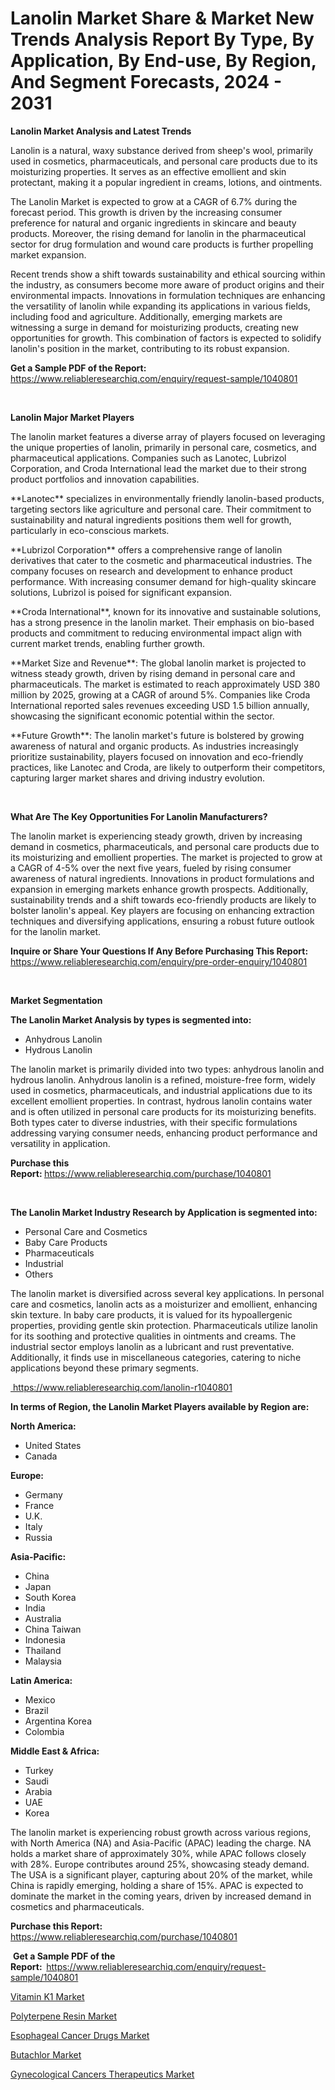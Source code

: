 <p><h1>Lanolin Market Share & Market New Trends Analysis Report By Type, By Application, By End-use, By Region, And Segment Forecasts, 2024 - 2031</h1></p><p><strong>Lanolin Market Analysis and Latest Trends</strong></p>
<p><p>Lanolin is a natural, waxy substance derived from sheep's wool, primarily used in cosmetics, pharmaceuticals, and personal care products due to its moisturizing properties. It serves as an effective emollient and skin protectant, making it a popular ingredient in creams, lotions, and ointments.</p><p>The Lanolin Market is expected to grow at a CAGR of 6.7% during the forecast period. This growth is driven by the increasing consumer preference for natural and organic ingredients in skincare and beauty products. Moreover, the rising demand for lanolin in the pharmaceutical sector for drug formulation and wound care products is further propelling market expansion. </p><p>Recent trends show a shift towards sustainability and ethical sourcing within the industry, as consumers become more aware of product origins and their environmental impacts. Innovations in formulation techniques are enhancing the versatility of lanolin while expanding its applications in various fields, including food and agriculture. Additionally, emerging markets are witnessing a surge in demand for moisturizing products, creating new opportunities for growth. This combination of factors is expected to solidify lanolin's position in the market, contributing to its robust expansion.</p></p>
<p><strong>Get a Sample PDF of the Report:&nbsp;</strong> <a href="https://www.reliableresearchiq.com/enquiry/request-sample/1040801?utm_campaign=100&utm_medium=2&utm_source=Github&utm_content=ia&utm_term=15112024&utm_id=lanolin">https://www.reliableresearchiq.com/enquiry/request-sample/1040801</a></p>
<p>&nbsp;</p>
<p><strong>Lanolin Major Market Players</strong></p>
<p><p>The lanolin market features a diverse array of players focused on leveraging the unique properties of lanolin, primarily in personal care, cosmetics, and pharmaceutical applications. Companies such as Lanotec, Lubrizol Corporation, and Croda International lead the market due to their strong product portfolios and innovation capabilities.</p><p>**Lanotec** specializes in environmentally friendly lanolin-based products, targeting sectors like agriculture and personal care. Their commitment to sustainability and natural ingredients positions them well for growth, particularly in eco-conscious markets. </p><p>**Lubrizol Corporation** offers a comprehensive range of lanolin derivatives that cater to the cosmetic and pharmaceutical industries. The company focuses on research and development to enhance product performance. With increasing consumer demand for high-quality skincare solutions, Lubrizol is poised for significant expansion.</p><p>**Croda International**, known for its innovative and sustainable solutions, has a strong presence in the lanolin market. Their emphasis on bio-based products and commitment to reducing environmental impact align with current market trends, enabling further growth.</p><p>**Market Size and Revenue**: The global lanolin market is projected to witness steady growth, driven by rising demand in personal care and pharmaceuticals. The market is estimated to reach approximately USD 380 million by 2025, growing at a CAGR of around 5%. Companies like Croda International reported sales revenues exceeding USD 1.5 billion annually, showcasing the significant economic potential within the sector.</p><p>**Future Growth**: The lanolin market's future is bolstered by growing awareness of natural and organic products. As industries increasingly prioritize sustainability, players focused on innovation and eco-friendly practices, like Lanotec and Croda, are likely to outperform their competitors, capturing larger market shares and driving industry evolution.</p></p>
<p>&nbsp;</p>
<p><strong>What Are The Key Opportunities For Lanolin Manufacturers?</strong></p>
<p><p>The lanolin market is experiencing steady growth, driven by increasing demand in cosmetics, pharmaceuticals, and personal care products due to its moisturizing and emollient properties. The market is projected to grow at a CAGR of 4-5% over the next five years, fueled by rising consumer awareness of natural ingredients. Innovations in product formulations and expansion in emerging markets enhance growth prospects. Additionally, sustainability trends and a shift towards eco-friendly products are likely to bolster lanolin's appeal. Key players are focusing on enhancing extraction techniques and diversifying applications, ensuring a robust future outlook for the lanolin market.</p></p>
<p><strong>Inquire or Share Your Questions If Any Before Purchasing This Report:</strong> <a href="https://www.reliableresearchiq.com/enquiry/pre-order-enquiry/1040801?utm_campaign=100&utm_medium=2&utm_source=Github&utm_content=ia&utm_term=15112024&utm_id=lanolin">https://www.reliableresearchiq.com/enquiry/pre-order-enquiry/1040801</a></p>
<p>&nbsp;</p>
<p><strong>Market Segmentation</strong></p>
<p><strong>The Lanolin Market Analysis by types is segmented into:</strong></p>
<p><ul><li>Anhydrous Lanolin</li><li>Hydrous Lanolin</li></ul></p>
<p><p>The lanolin market is primarily divided into two types: anhydrous lanolin and hydrous lanolin. Anhydrous lanolin is a refined, moisture-free form, widely used in cosmetics, pharmaceuticals, and industrial applications due to its excellent emollient properties. In contrast, hydrous lanolin contains water and is often utilized in personal care products for its moisturizing benefits. Both types cater to diverse industries, with their specific formulations addressing varying consumer needs, enhancing product performance and versatility in application.</p></p>
<p><strong>Purchase this Report:&nbsp;</strong><a href="https://www.reliableresearchiq.com/purchase/1040801?utm_campaign=100&utm_medium=2&utm_source=Github&utm_content=ia&utm_term=15112024&utm_id=lanolin">https://www.reliableresearchiq.com/purchase/1040801</a></p>
<p>&nbsp;</p>
<p><strong>The Lanolin Market Industry Research by Application is segmented into:</strong></p>
<p><ul><li>Personal Care and Cosmetics</li><li>Baby Care Products</li><li>Pharmaceuticals</li><li>Industrial</li><li>Others</li></ul></p>
<p><p>The lanolin market is diversified across several key applications. In personal care and cosmetics, lanolin acts as a moisturizer and emollient, enhancing skin texture. In baby care products, it is valued for its hypoallergenic properties, providing gentle skin protection. Pharmaceuticals utilize lanolin for its soothing and protective qualities in ointments and creams. The industrial sector employs lanolin as a lubricant and rust preventative. Additionally, it finds use in miscellaneous categories, catering to niche applications beyond these primary segments.</p></p>
<p><a href="https://www.reliableresearchiq.com/lanolin-r1040801?utm_campaign=100&utm_medium=2&utm_source=Github&utm_content=ia&utm_term=15112024&utm_id=lanolin">&nbsp;https://www.reliableresearchiq.com/lanolin-r1040801</a></p>
<p><strong>In terms of Region, the Lanolin Market Players available by Region are:</strong></p>
<p>
    <p> <strong> North America: </strong>
        <ul>
            <li>United States</li>
            <li>Canada</li>
        </ul>
        </p> 
    <p> <strong> Europe: </strong>
        <ul>
            <li>Germany</li>
            <li>France</li>
            <li>U.K.</li>
            <li>Italy</li>
            <li>Russia</li>
        </ul>
        </p> 
    <p> <strong> Asia-Pacific: </strong>
        <ul>
            <li>China</li>
            <li>Japan</li>
            <li>South Korea</li>
            <li>India</li>
            <li>Australia</li>
            <li>China Taiwan</li>
            <li>Indonesia</li>
            <li>Thailand</li>
            <li>Malaysia</li>
        </ul>
        </p> 
    <p> <strong> Latin America: </strong>
        <ul>
            <li>Mexico</li>
            <li>Brazil</li>
            <li>Argentina Korea</li>
            <li>Colombia</li>
        </ul>
        </p> 
    <p> <strong> Middle East & Africa: </strong>
        <ul>
            <li>Turkey</li>
            <li>Saudi</li>
            <li>Arabia</li>
            <li>UAE</li>
            <li>Korea</li>
        </ul>
    </p>
    </p>
<p><p>The lanolin market is experiencing robust growth across various regions, with North America (NA) and Asia-Pacific (APAC) leading the charge. NA holds a market share of approximately 30%, while APAC follows closely with 28%. Europe contributes around 25%, showcasing steady demand. The USA is a significant player, capturing about 20% of the market, while China is rapidly emerging, holding a share of 15%. APAC is expected to dominate the market in the coming years, driven by increased demand in cosmetics and pharmaceuticals.</p></p>
<p><strong>Purchase this Report: </strong><a href="https://www.reliableresearchiq.com/purchase/1040801?utm_campaign=100&utm_medium=2&utm_source=Github&utm_content=ia&utm_term=15112024&utm_id=lanolin">https://www.reliableresearchiq.com/purchase/1040801</a></p>
<p>&nbsp;<strong>Get a Sample PDF of the Report:&nbsp;&nbsp;</strong><a href="https://www.reliableresearchiq.com/enquiry/request-sample/1040801?utm_campaign=100&utm_medium=2&utm_source=Github&utm_content=ia&utm_term=15112024&utm_id=lanolin">https://www.reliableresearchiq.com/enquiry/request-sample/1040801</a></p>
<p><strong></strong></p>
<p><p><a href="https://www.linkedin.com/pulse/global-vitamin-k1-market-sector2024-2031-metrics-strategic-insights-alb3c?utm_campaign=100&utm_medium=2&utm_source=Github&utm_content=ia&utm_term=15112024&utm_id=lanolin">Vitamin K1 Market</a></p><p><a href="https://www.linkedin.com/pulse/decoding-polyterpene-resin-market-signals-growth-algorithms-2024-2031-ogakc?utm_campaign=100&utm_medium=2&utm_source=Github&utm_content=ia&utm_term=15112024&utm_id=lanolin">Polyterpene Resin Market</a></p><p><a href="https://issuu.com/reportprime-2/docs/esophageal-cancer-drugs-market-size_600f29ea36c606?utm_campaign=100&utm_medium=2&utm_source=Github&utm_content=ia&utm_term=15112024&utm_id=lanolin">Esophageal Cancer Drugs Market</a></p><p><a href="https://www.linkedin.com/pulse/global-butachlor-market-product-types-applications-regional-analysis-pxv0c?utm_campaign=100&utm_medium=2&utm_source=Github&utm_content=ia&utm_term=15112024&utm_id=lanolin">Butachlor Market</a></p><p><a href="https://issuu.com/reportprime-2/docs/gynecological-cancers-therapeutics-_0e231859e2fa84?utm_campaign=100&utm_medium=2&utm_source=Github&utm_content=ia&utm_term=15112024&utm_id=lanolin">Gynecological Cancers Therapeutics Market</a></p></p>